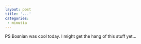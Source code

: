 ```yaml
---
layout: post
title: '...'
categories:
 - minutia
---
```


PS Bosnian was cool today. I might get the hang of this stuff yet...

